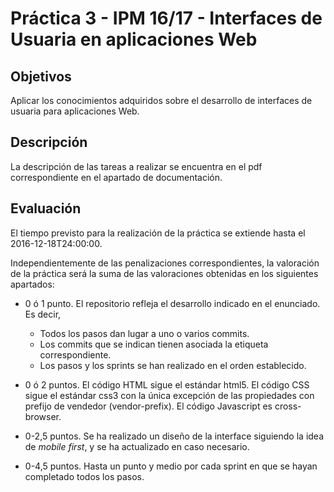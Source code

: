 # Práctica 3 - IPM 16/17 - Interfaces de Usuaria en aplicaciones Web


## Objetivos

Aplicar los conocimientos adquiridos sobre el desarrollo de
interfaces de usuaria para aplicaciones Web.


## Descripción

La descripción de las tareas a realizar se encuentra en el pdf
correspondiente en el apartado de documentación.


## Evaluación

El tiempo previsto para la realización de la práctica se extiende hasta
el 2016-12-18T24:00:00.

Independientemente de las penalizaciones correspondientes, la valoración
de la práctica será la suma de las valoraciones obtenidas en los siguientes
apartados:

* 0 ó 1 punto. El repositorio refleja el desarrollo indicado en el enunciado.  
  Es decir,
    - Todos los pasos dan lugar a uno o varios commits.
    - Los commits que se indican tienen asociada la etiqueta correspondiente.
    - Los pasos y los sprints se han realizado en el orden establecido.

* 0 ó 2 puntos. El código HTML sigue el estándar html5. El código CSS sigue
  el estándar css3 con la única excepción de las propiedades con prefijo de
  vendedor (vendor-prefix). El código Javascript es cross-browser.

* 0-2,5 puntos. Se ha realizado un diseño de la interface siguiendo la idea de
  *mobile first*, y se ha actualizado en caso necesario.

* 0-4,5 puntos. Hasta un punto y medio por cada sprint en que se hayan
  completado todos los pasos.


